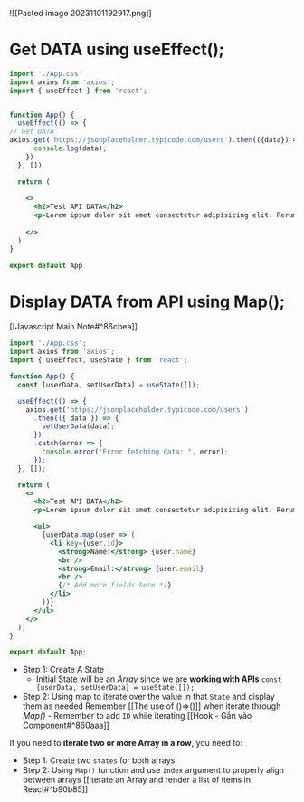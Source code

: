 ![[Pasted image 20231101192917.png]]
# Get DATA using useEffect();
```jsx
import './App.css'
import axios from 'axios';
import { useEffect } from 'react';


function App() {
  useEffect(() => {
// Get DATA
axios.get('https://jsonplaceholder.typicode.com/users').then(({data}) => {
      console.log(data);
    })
  }, [])

  return (
    
    <>
      <h2>Test API DATA</h2>
      <p>Lorem ipsum dolor sit amet consectetur adipisicing elit. Rerum, omnis?</p>
      
    </>
  )
}

export default App
```
# Display DATA from API using Map();
[[Javascript Main Note#^86cbea]]
```jsx
import './App.css';
import axios from 'axios';
import { useEffect, useState } from 'react';

function App() {
  const [userData, setUserData] = useState([]);

  useEffect(() => {
    axios.get('https://jsonplaceholder.typicode.com/users')
      .then(({ data }) => {
        setUserData(data);
      })
      .catch(error => {
        console.error("Error fetching data: ", error);
      });
  }, []);

  return (
    <>
      <h2>Test API DATA</h2>
      <p>Lorem ipsum dolor sit amet consectetur adipisicing elit. Rerum, omnis?</p>

      <ul>
        {userData.map(user => (
          <li key={user.id}>
            <strong>Name:</strong> {user.name}
            <br />
            <strong>Email:</strong> {user.email}
            <br />
            {/* Add more fields here */}
          </li>
        ))}
      </ul>
    </>
  );
}

export default App;
```

- Step 1: Create A State
	- Initial State will be an *Array* since we are **working with APIs**
		`const [userData, setUserData] = useState([]);`
- Step 2: Using map to iterate over the value in that `State` and display them as needed
Remember [[The use of ()=>()]] when iterate through *Map()*
		- Remember to add `ID` while iterating
		[[Hook - Gắn vào Component#^860aaa]]
		

If you need to **iterate two or more Array in a row**, you need to:
- Step 1: Create two `states` for both arrays
- Step 2: Using `Map()` function and use `index` argument to properly align between arrays [[Iterate an Array and render a list of items in React#^b90b85]]

